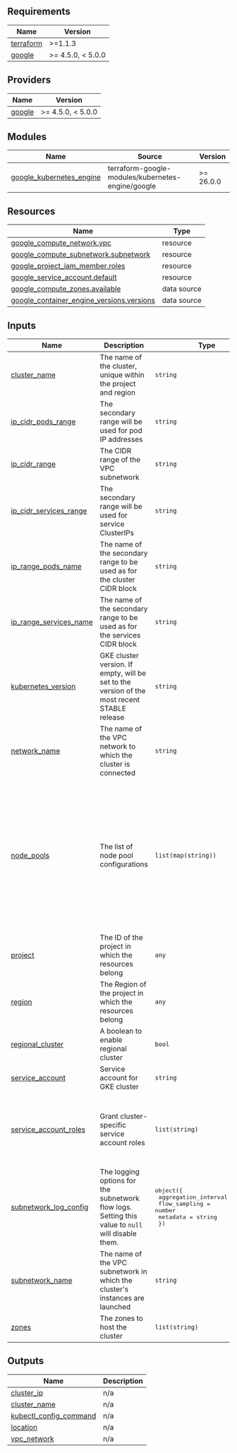<!-- BEGIN_TF_DOCS -->
## Requirements

| Name | Version |
|------|---------|
| <a name="requirement_terraform"></a> [terraform](#requirement\_terraform) | >=1.1.3 |
| <a name="requirement_google"></a> [google](#requirement\_google) | >= 4.5.0, < 5.0.0 |

## Providers

| Name | Version |
|------|---------|
| <a name="provider_google"></a> [google](#provider\_google) | >= 4.5.0, < 5.0.0 |

## Modules

| Name | Source | Version |
|------|--------|---------|
| <a name="module_google_kubernetes_engine"></a> [google\_kubernetes\_engine](#module\_google\_kubernetes\_engine) | terraform-google-modules/kubernetes-engine/google | >= 26.0.0 |

## Resources

| Name | Type |
|------|------|
| [google_compute_network.vpc](https://registry.terraform.io/providers/hashicorp/google/latest/docs/resources/compute_network) | resource |
| [google_compute_subnetwork.subnetwork](https://registry.terraform.io/providers/hashicorp/google/latest/docs/resources/compute_subnetwork) | resource |
| [google_project_iam_member.roles](https://registry.terraform.io/providers/hashicorp/google/latest/docs/resources/project_iam_member) | resource |
| [google_service_account.default](https://registry.terraform.io/providers/hashicorp/google/latest/docs/resources/service_account) | resource |
| [google_compute_zones.available](https://registry.terraform.io/providers/hashicorp/google/latest/docs/data-sources/compute_zones) | data source |
| [google_container_engine_versions.versions](https://registry.terraform.io/providers/hashicorp/google/latest/docs/data-sources/container_engine_versions) | data source |

## Inputs

| Name | Description | Type | Default | Required |
|------|-------------|------|---------|:--------:|
| <a name="input_cluster_name"></a> [cluster\_name](#input\_cluster\_name) | The name of the cluster, unique within the project and region | `string` | `"gke-cluster"` | no |
| <a name="input_ip_cidr_pods_range"></a> [ip\_cidr\_pods\_range](#input\_ip\_cidr\_pods\_range) | The secondary range will be used for pod IP addresses | `string` | `"10.129.0.0/20"` | no |
| <a name="input_ip_cidr_range"></a> [ip\_cidr\_range](#input\_ip\_cidr\_range) | The CIDR range of the VPC subnetwork | `string` | `"10.128.0.0/20"` | no |
| <a name="input_ip_cidr_services_range"></a> [ip\_cidr\_services\_range](#input\_ip\_cidr\_services\_range) | The secondary range will be used for service ClusterIPs | `string` | `"10.130.0.0/20"` | no |
| <a name="input_ip_range_pods_name"></a> [ip\_range\_pods\_name](#input\_ip\_range\_pods\_name) | The name of the secondary range to be used as for the cluster CIDR block | `string` | `"ip-range-pods"` | no |
| <a name="input_ip_range_services_name"></a> [ip\_range\_services\_name](#input\_ip\_range\_services\_name) | The name of the secondary range to be used as for the services CIDR block | `string` | `"ip-range-services"` | no |
| <a name="input_kubernetes_version"></a> [kubernetes\_version](#input\_kubernetes\_version) | GKE cluster version. If empty, will be set to the version of the most recent STABLE release | `string` | `""` | no |
| <a name="input_network_name"></a> [network\_name](#input\_network\_name) | The name of the VPC network to which the cluster is connected | `string` | `"gke-network"` | no |
| <a name="input_node_pools"></a> [node\_pools](#input\_node\_pools) | The list of node pool configurations | `list(map(string))` | <pre>[<br>  {<br>    "auto_repair": true,<br>    "auto_upgrade": false,<br>    "disk_size_gb": 15,<br>    "disk_type": "pd-standard",<br>    "image_type": "COS_CONTAINERD",<br>    "initial_node_count": 1,<br>    "local_ssd_count": 0,<br>    "machine_type": "e2-standard-2",<br>    "max_count": 1,<br>    "min_count": 1,<br>    "name": "default-node-pool",<br>    "preemptible": true<br>  }<br>]</pre> | no |
| <a name="input_project"></a> [project](#input\_project) | The ID of the project in which the resources belong | `any` | `null` | no |
| <a name="input_region"></a> [region](#input\_region) | The Region of the project in which the resources belong | `any` | `null` | no |
| <a name="input_regional_cluster"></a> [regional\_cluster](#input\_regional\_cluster) | A boolean to enable regional cluster | `bool` | `false` | no |
| <a name="input_service_account"></a> [service\_account](#input\_service\_account) | Service account for GKE cluster | `string` | `"gke-service-account"` | no |
| <a name="input_service_account_roles"></a> [service\_account\_roles](#input\_service\_account\_roles) | Grant cluster-specific service account roles | `list(string)` | <pre>[<br>  "logging.logWriter",<br>  "monitoring.metricWriter",<br>  "monitoring.viewer",<br>  "storage.objectViewer",<br>  "artifactregistry.reader"<br>]</pre> | no |
| <a name="input_subnetwork_log_config"></a> [subnetwork\_log\_config](#input\_subnetwork\_log\_config) | The logging options for the subnetwork flow logs. Setting this value to `null` will disable them. | <pre>object({<br>    aggregation_interval = string<br>    flow_sampling        = number<br>    metadata             = string<br>  })</pre> | <pre>{<br>  "aggregation_interval": "INTERVAL_10_MIN",<br>  "flow_sampling": 0.5,<br>  "metadata": "INCLUDE_ALL_METADATA"<br>}</pre> | no |
| <a name="input_subnetwork_name"></a> [subnetwork\_name](#input\_subnetwork\_name) | The name of the VPC subnetwork in which the cluster's instances are launched | `string` | `"gke-subnetwork"` | no |
| <a name="input_zones"></a> [zones](#input\_zones) | The zones to host the cluster | `list(string)` | `[]` | no |

## Outputs

| Name | Description |
|------|-------------|
| <a name="output_cluster_ip"></a> [cluster\_ip](#output\_cluster\_ip) | n/a |
| <a name="output_cluster_name"></a> [cluster\_name](#output\_cluster\_name) | n/a |
| <a name="output_kubectl_config_command"></a> [kubectl\_config\_command](#output\_kubectl\_config\_command) | n/a |
| <a name="output_location"></a> [location](#output\_location) | n/a |
| <a name="output_vpc_network"></a> [vpc\_network](#output\_vpc\_network) | n/a |
<!-- END_TF_DOCS -->